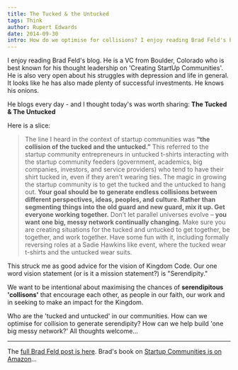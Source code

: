 ```yaml
---
title: The Tucked & the Untucked
tags: Think
author: Rupert Edwards
date: 2014-09-30
intro: How do we optimise for collisions? I enjoy reading Brad Feld's blog. He is a VC from Boulder, Colorado who is best known for his thought leadership on 'Creating StartUp Communities'…
---
```


I enjoy reading Brad Feld's blog. He is a VC from Boulder, Colorado who is best known for his thought leadership on 'Creating StartUp Communities'. He is also very open about his struggles with depression and life in general. It looks like he has also made plenty of successful investments. He knows his onions.

He blogs every day - and I thought today's was worth sharing: <strong>The Tucked &amp; The Untucked</strong>

Here is a slice:

> The line I heard in the context of startup communities was <strong>“the collision of the tucked and the untucked.”</strong> This referred to the startup community entrepreneurs in untucked t-shirts interacting with the startup community feeders (government, academics, big companies, investors, and service providers) who tend to have their shirt tucked in, even if they aren’t wearing ties.
> The magic in growing the startup community is to get the tucked and the untucked to hang out. <strong>Your goal should be to generate endless collisions between different perspectives, ideas, peoples, and culture. Rather than segmenting things into the old guard and new guard, mix it up. Get everyone working together.</strong>
> Don’t let parallel universes evolve – <strong>you want one big, messy network continually changing.</strong> Make sure you are creating situations for the tucked and untucked to get together, be together, and work together. Have some fun with it, including formally reversing roles at a Sadie Hawkins like event, where the tucked wear t-shirts and the untucked wear suits.

This struck me as good advice for the vision of Kingdom Code. Our one word vision statement (or is it a mission statement?) is "Serendipity."

We want to be intentional about maximising the chances of <strong>serendipitous 'collisons'</strong> that encourage each other, as people in our faith, our work and in seeking to make an impact for the Kingdom.

Who are the 'tucked and untucked' in our communities. How can we optimise for collision to generate serendipity? How can we help build 'one big messy network?' All thoughts welcome...

<hr />

The [full Brad Feld post is here](http://www.feld.com/archives/2014/09/tucked-untucked.html). Brad's book on [Startup Communities is on Amazon](http://www.amazon.co.uk/Startup-Communities-Building-Entrepreneurial-Ecosystem/dp/1118441540)...
